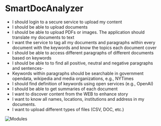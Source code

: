 # SmartDocAnalyzer

- I should login to a secure service to upload my content
- I should be able to upload documents
- I should be able to upload PDFs or images.  The application should translate my documents to text
- I want the service to tag all my documents and paragraphs within every document with the keywords and know the topics each document cover
- I should be able to access different paragraphs of different documents based on keywords
- I should be able to to find all positive, neutral and negative paragraphs and sentences- 
- Keywords within paragraphs should be searchable in government opendata, wikipedia and media organizations, e.g., NYTimes
- I should find definition of keywords using open services (e.g., OpenAI)
- I should be able to get summaries of each document
- I want to discover content from the WEB to enhance story
- I want to know all names, locations, institutions and address in my documents.
- I want to upload different types of files (CSV, DOC, etc.)

![Modules](C:\Users\ruben\Software_Principles\SmartDocAnalyzer\images\modules.png)

